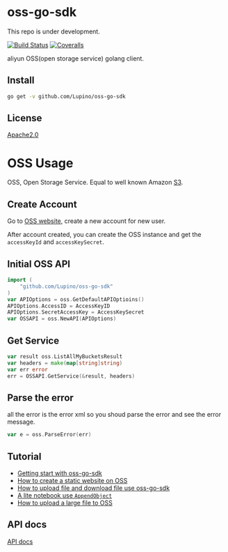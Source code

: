 oss-go-sdk
==================================

This repo is under development.

[![Build Status](https://travis-ci.org/Lupino/oss-go-sdk.svg?branch=master)](https://travis-ci.org/Lupino/oss-go-sdk)
[![Coveralls](https://coveralls.io/repos/Lupino/oss-go-sdk/badge.png?branch=master)](https://coveralls.io/r/Lupino/oss-go-sdk)

aliyun OSS(open storage service) golang client.

## Install

```bash
go get -v github.com/Lupino/oss-go-sdk
```

## License

[Apache2.0](LICENSE)

# OSS Usage

OSS, Open Storage Service. Equal to well known Amazon [S3](http://aws.amazon.com/s3/).

## Create Account

Go to [OSS website](http://www.aliyun.com/product/oss/?lang=en), create a new account for new user.

After account created, you can create the OSS instance and get the `accessKeyId` and `accessKeySecret`.

## Initial OSS API

```go
import (
    "github.com/Lupino/oss-go-sdk"
)
var APIOptions = oss.GetDefaultAPIOptioins()
APIOptions.AccessID = AccessKeyID
APIOptions.SecretAccessKey = AccessKeySecret
var OSSAPI = oss.NewAPI(APIOptions)
```

## Get Service

```go
var result oss.ListAllMyBucketsResult
var headers = make(map[string]string)
var err error
err = OSSAPI.GetService(&result, headers)
```

## Parse the error

all the error is the error xml so you shoud parse the error and see the error message.

```go
var e = oss.ParseError(err)
```

## Tutorial

* [Getting start with oss-go-sdk](examples/getting_start)
* [How to create a static website on OSS](examples/website)
* [How to upload file and download file use oss-go-sdk](examples/file_upload_download)
* [A lite notebook use `AppendObject`](examples/notebook)
* [How to upload a large file to OSS](examples/upload_large_file)

## API docs

[API docs](https://godoc.org/github.com/Lupino/oss-go-sdk)
